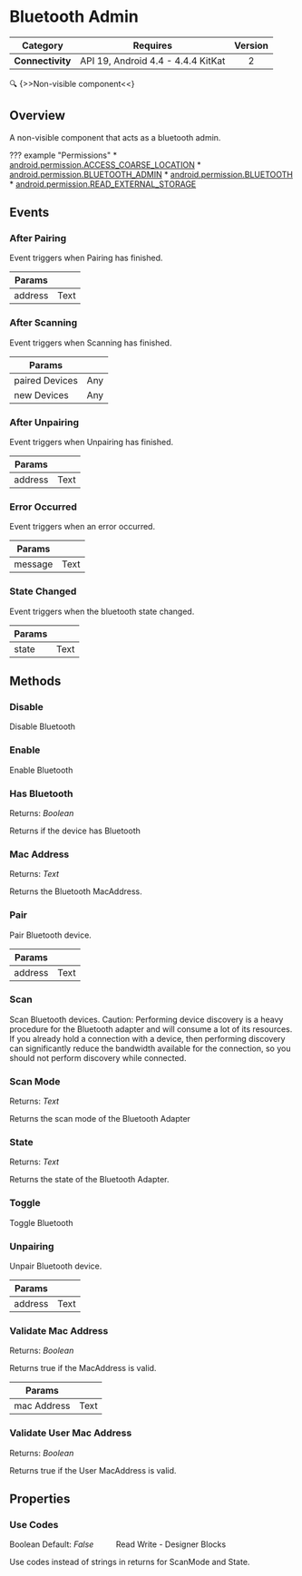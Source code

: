 # Bluetooth Admin

| Category | Requires | Version |
|:--------:|:-------:|:--------:|
|**Connectivity**|<span class="chip chip-any">API 19, Android 4.4 - 4.4.4 KitKat</span>|<span class="chip chip-number">2</span>|

:mag: {>>Non-visible component<<}

## Overview

A non-visible component that acts as a bluetooth admin.

??? example "Permissions"
    * [android.permission.ACCESS_COARSE_LOCATION](https://developer.android.com/reference/android/Manifest.permission.html#ACCESS_COARSE_LOCATION)
    * [android.permission.BLUETOOTH_ADMIN](https://developer.android.com/reference/android/Manifest.permission.html#BLUETOOTH_ADMIN)
    * [android.permission.BLUETOOTH](https://developer.android.com/reference/android/Manifest.permission.html#BLUETOOTH)
    * [android.permission.READ_EXTERNAL_STORAGE](https://developer.android.com/reference/android/Manifest.permission.html#READ_EXTERNAL_STORAGE)


## Events

### After Pairing

Event triggers when Pairing has finished.

<div class="block" ai2-block="event" not-rendered="true" value="%7B%22componentName%22:%20%22Bluetooth%20Admin%22,%20%22name%22:%20%22After%20Pairing%22,%20%22params%22:%20%5B%22address%22%5D%7D"></div>


| Params | []() |
|--------|------|
|address|<span class="chip chip-text">Text</span>|


### After Scanning

Event triggers when Scanning has finished.

<div class="block" ai2-block="event" not-rendered="true" value="%7B%22componentName%22:%20%22Bluetooth%20Admin%22,%20%22name%22:%20%22After%20Scanning%22,%20%22params%22:%20%5B%22paired%20Devices%22,%20%22new%20Devices%22%5D%7D"></div>


| Params | []() |
|--------|------|
|paired Devices|<span class="chip chip-any">Any</span>|
|new Devices|<span class="chip chip-any">Any</span>|


### After Unpairing

Event triggers when Unpairing has finished.

<div class="block" ai2-block="event" not-rendered="true" value="%7B%22componentName%22:%20%22Bluetooth%20Admin%22,%20%22name%22:%20%22After%20Unpairing%22,%20%22params%22:%20%5B%22address%22%5D%7D"></div>


| Params | []() |
|--------|------|
|address|<span class="chip chip-text">Text</span>|


### Error Occurred

Event triggers when an error occurred.

<div class="block" ai2-block="event" not-rendered="true" value="%7B%22componentName%22:%20%22Bluetooth%20Admin%22,%20%22name%22:%20%22Error%20Occurred%22,%20%22params%22:%20%5B%22message%22%5D%7D"></div>


| Params | []() |
|--------|------|
|message|<span class="chip chip-text">Text</span>|


### State Changed

Event triggers when the bluetooth state changed.

<div class="block" ai2-block="event" not-rendered="true" value="%7B%22componentName%22:%20%22Bluetooth%20Admin%22,%20%22name%22:%20%22State%20Changed%22,%20%22params%22:%20%5B%22state%22%5D%7D"></div>


| Params | []() |
|--------|------|
|state|<span class="chip chip-text">Text</span>|


## Methods

### Disable

Disable Bluetooth

<div class="block" ai2-block="method" not-rendered="true" value="%7B%22componentName%22:%20%22Bluetooth%20Admin%22,%20%22name%22:%20%22Disable%22,%20%22output%22:%20false,%20%22params%22:%20%5B%5D%7D"></div>


### Enable

Enable Bluetooth

<div class="block" ai2-block="method" not-rendered="true" value="%7B%22componentName%22:%20%22Bluetooth%20Admin%22,%20%22name%22:%20%22Enable%22,%20%22output%22:%20false,%20%22params%22:%20%5B%5D%7D"></div>


### Has Bluetooth

<span class="chip chip-boolean">Returns: <i>Boolean</i></span> 

Returns if the device has Bluetooth

<div class="block" ai2-block="method" not-rendered="true" value="%7B%22componentName%22:%20%22Bluetooth%20Admin%22,%20%22name%22:%20%22Has%20Bluetooth%22,%20%22output%22:%20true,%20%22params%22:%20%5B%5D%7D"></div>


### Mac Address

<span class="chip chip-text">Returns: <i>Text</i></span> 

Returns the Bluetooth MacAddress.

<div class="block" ai2-block="method" not-rendered="true" value="%7B%22componentName%22:%20%22Bluetooth%20Admin%22,%20%22name%22:%20%22Mac%20Address%22,%20%22output%22:%20true,%20%22params%22:%20%5B%5D%7D"></div>


### Pair

Pair Bluetooth device.

<div class="block" ai2-block="method" not-rendered="true" value="%7B%22componentName%22:%20%22Bluetooth%20Admin%22,%20%22name%22:%20%22Pair%22,%20%22output%22:%20false,%20%22params%22:%20%5B%22address%22%5D%7D"></div>


| Params | []() |
|--------|------|
|address|<span class="chip chip-text">Text</span>|


### Scan

Scan Bluetooth devices. Caution: Performing device discovery is a heavy procedure for the Bluetooth adapter and will consume a lot of its resources. If you already hold a connection with a device, then performing discovery can significantly reduce the bandwidth available for the connection, so you should not perform discovery while connected.

<div class="block" ai2-block="method" not-rendered="true" value="%7B%22componentName%22:%20%22Bluetooth%20Admin%22,%20%22name%22:%20%22Scan%22,%20%22output%22:%20false,%20%22params%22:%20%5B%5D%7D"></div>


### Scan Mode

<span class="chip chip-text">Returns: <i>Text</i></span> 

Returns the scan mode of the Bluetooth Adapter

<div class="block" ai2-block="method" not-rendered="true" value="%7B%22componentName%22:%20%22Bluetooth%20Admin%22,%20%22name%22:%20%22Scan%20Mode%22,%20%22output%22:%20true,%20%22params%22:%20%5B%5D%7D"></div>


### State

<span class="chip chip-text">Returns: <i>Text</i></span> 

Returns the state of the Bluetooth Adapter.

<div class="block" ai2-block="method" not-rendered="true" value="%7B%22componentName%22:%20%22Bluetooth%20Admin%22,%20%22name%22:%20%22State%22,%20%22output%22:%20true,%20%22params%22:%20%5B%5D%7D"></div>


### Toggle

Toggle Bluetooth

<div class="block" ai2-block="method" not-rendered="true" value="%7B%22componentName%22:%20%22Bluetooth%20Admin%22,%20%22name%22:%20%22Toggle%22,%20%22output%22:%20false,%20%22params%22:%20%5B%5D%7D"></div>


### Unpairing

Unpair Bluetooth device.

<div class="block" ai2-block="method" not-rendered="true" value="%7B%22componentName%22:%20%22Bluetooth%20Admin%22,%20%22name%22:%20%22Unpairing%22,%20%22output%22:%20false,%20%22params%22:%20%5B%22address%22%5D%7D"></div>


| Params | []() |
|--------|------|
|address|<span class="chip chip-text">Text</span>|


### Validate Mac Address

<span class="chip chip-boolean">Returns: <i>Boolean</i></span> 

Returns true if the MacAddress is valid.

<div class="block" ai2-block="method" not-rendered="true" value="%7B%22componentName%22:%20%22Bluetooth%20Admin%22,%20%22name%22:%20%22Validate%20Mac%20Address%22,%20%22output%22:%20true,%20%22params%22:%20%5B%22mac%20Address%22%5D%7D"></div>


| Params | []() |
|--------|------|
|mac Address|<span class="chip chip-text">Text</span>|


### Validate User Mac Address

<span class="chip chip-boolean">Returns: <i>Boolean</i></span> 

Returns true if the User MacAddress is valid.

<div class="block" ai2-block="method" not-rendered="true" value="%7B%22componentName%22:%20%22Bluetooth%20Admin%22,%20%22name%22:%20%22Validate%20User%20Mac%20Address%22,%20%22output%22:%20true,%20%22params%22:%20%5B%5D%7D"></div>


## Properties

### Use Codes

<span class="chip chip-boolean">Boolean</span> <span class="chip chip-boolean">Default: <i>False</i></span>&nbsp;&nbsp;&nbsp;&nbsp;&nbsp;&nbsp;&nbsp;&nbsp;&nbsp;&nbsp;<span class="chip chip-rw">Read</span> <span class="chip chip-rw">Write</span> - <span class="chip chip-bd">Designer</span> <span class="chip chip-bd">Blocks</span> 

Use codes instead of strings in returns for ScanMode and State.

<div class="block" ai2-block="property" not-rendered="true" value="%7B%22componentName%22:%20%22Bluetooth%20Admin%22,%20%22name%22:%20%22Use%20Codes%22,%20%22getter%22:%20true%7D"></div>
<div class="block" ai2-block="property" not-rendered="true" value="%7B%22componentName%22:%20%22Bluetooth%20Admin%22,%20%22name%22:%20%22Use%20Codes%22,%20%22getter%22:%20false%7D"></div>
